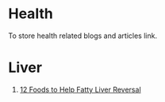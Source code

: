 # Health
To store health related blogs and articles link.

# Liver
1. [12 Foods to Help Fatty Liver Reversal](https://www.healthline.com/health/fatty-liver-diet#_noHeaderPrefixedContent)

